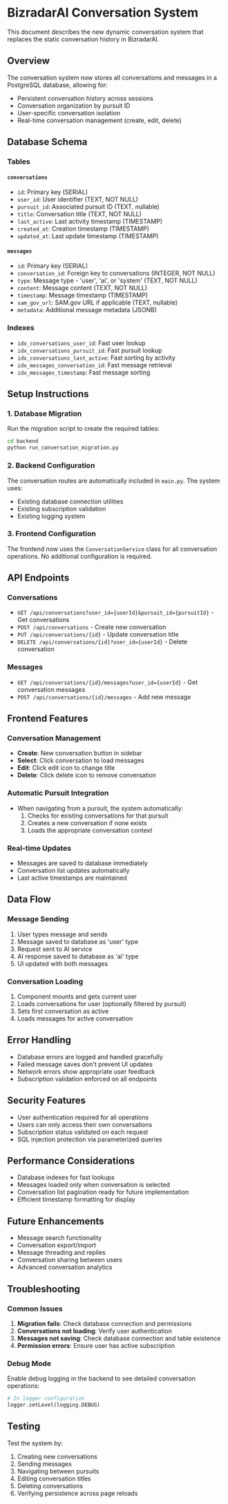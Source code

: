 # BizradarAI Conversation System

This document describes the new dynamic conversation system that replaces the static conversation history in BizradarAI.

## Overview

The conversation system now stores all conversations and messages in a PostgreSQL database, allowing for:
- Persistent conversation history across sessions
- Conversation organization by pursuit ID
- User-specific conversation isolation
- Real-time conversation management (create, edit, delete)

## Database Schema

### Tables

#### `conversations`
- `id`: Primary key (SERIAL)
- `user_id`: User identifier (TEXT, NOT NULL)
- `pursuit_id`: Associated pursuit ID (TEXT, nullable)
- `title`: Conversation title (TEXT, NOT NULL)
- `last_active`: Last activity timestamp (TIMESTAMP)
- `created_at`: Creation timestamp (TIMESTAMP)
- `updated_at`: Last update timestamp (TIMESTAMP)

#### `messages`
- `id`: Primary key (SERIAL)
- `conversation_id`: Foreign key to conversations (INTEGER, NOT NULL)
- `type`: Message type - 'user', 'ai', or 'system' (TEXT, NOT NULL)
- `content`: Message content (TEXT, NOT NULL)
- `timestamp`: Message timestamp (TIMESTAMP)
- `sam_gov_url`: SAM.gov URL if applicable (TEXT, nullable)
- `metadata`: Additional message metadata (JSONB)

### Indexes
- `idx_conversations_user_id`: Fast user lookup
- `idx_conversations_pursuit_id`: Fast pursuit lookup
- `idx_conversations_last_active`: Fast sorting by activity
- `idx_messages_conversation_id`: Fast message retrieval
- `idx_messages_timestamp`: Fast message sorting

## Setup Instructions

### 1. Database Migration

Run the migration script to create the required tables:

```bash
cd backend
python run_conversation_migration.py
```

### 2. Backend Configuration

The conversation routes are automatically included in `main.py`. The system uses:
- Existing database connection utilities
- Existing subscription validation
- Existing logging system

### 3. Frontend Configuration

The frontend now uses the `ConversationService` class for all conversation operations. No additional configuration is required.

## API Endpoints

### Conversations

- `GET /api/conversations?user_id={userId}&pursuit_id={pursuitId}` - Get conversations
- `POST /api/conversations` - Create new conversation
- `PUT /api/conversations/{id}` - Update conversation title
- `DELETE /api/conversations/{id}?user_id={userId}` - Delete conversation

### Messages

- `GET /api/conversations/{id}/messages?user_id={userId}` - Get conversation messages
- `POST /api/conversations/{id}/messages` - Add new message

## Frontend Features

### Conversation Management
- **Create**: New conversation button in sidebar
- **Select**: Click conversation to load messages
- **Edit**: Click edit icon to change title
- **Delete**: Click delete icon to remove conversation

### Automatic Pursuit Integration
- When navigating from a pursuit, the system automatically:
  1. Checks for existing conversations for that pursuit
  2. Creates a new conversation if none exists
  3. Loads the appropriate conversation context

### Real-time Updates
- Messages are saved to database immediately
- Conversation list updates automatically
- Last active timestamps are maintained

## Data Flow

### Message Sending
1. User types message and sends
2. Message saved to database as 'user' type
3. Request sent to AI service
4. AI response saved to database as 'ai' type
5. UI updated with both messages

### Conversation Loading
1. Component mounts and gets current user
2. Loads conversations for user (optionally filtered by pursuit)
3. Sets first conversation as active
4. Loads messages for active conversation

## Error Handling

- Database errors are logged and handled gracefully
- Failed message saves don't prevent UI updates
- Network errors show appropriate user feedback
- Subscription validation enforced on all endpoints

## Security Features

- User authentication required for all operations
- Users can only access their own conversations
- Subscription status validated on each request
- SQL injection protection via parameterized queries

## Performance Considerations

- Database indexes for fast lookups
- Messages loaded only when conversation is selected
- Conversation list pagination ready for future implementation
- Efficient timestamp formatting for display

## Future Enhancements

- Message search functionality
- Conversation export/import
- Message threading and replies
- Conversation sharing between users
- Advanced conversation analytics

## Troubleshooting

### Common Issues

1. **Migration fails**: Check database connection and permissions
2. **Conversations not loading**: Verify user authentication
3. **Messages not saving**: Check database connection and table existence
4. **Permission errors**: Ensure user has active subscription

### Debug Mode

Enable debug logging in the backend to see detailed conversation operations:

```python
# In logger configuration
logger.setLevel(logging.DEBUG)
```

## Testing

Test the system by:
1. Creating new conversations
2. Sending messages
3. Navigating between pursuits
4. Editing conversation titles
5. Deleting conversations
6. Verifying persistence across page reloads
